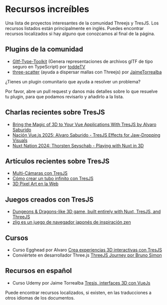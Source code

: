 # Recursos increíbles

Una lista de proyectos interesantes de la comunidad Threejs y TresJS. Los recursos listados están principalmente en inglés. Puedes encontrar recursos localizados si hay alguno que conozcamos al final de la página.

## Plugins de la comunidad

- [Gltf-Type-Toolkit](https://github.com/toddeTV/gltf-type-toolkit) (Genera representaciones de archivos glTF de tipo seguro en TypeScript) por [toddeTV](https://github.com/toddeTV)
- [three-scatter](https://github.com/JaimeTorrealba/three-scatter) (ayuda a dispersar mallas con Threejs) por [JaimeTorrealba](https://github.com/JaimeTorrealba)

¿Tienes un plugin comunitario que ayuda a resolver un problema?

Por favor, abre un pull request y danos más detalles sobre lo que resuelve tu plugin, para que podamos revisarlo y añadirlo a la lista.

## Charlas recientes sobre TresJS

- [Bring the Magic of 3D to Your Vue Applications With TresJS by Alvaro Saburido](https://www.youtube.com/watch?v=k_BEfbY9wrw)
- [Nación Vue.js 2025: Alvaro Saburido - TresJS Effects for Jaw-Dropping Visuals](https://www.youtube.com/watch?v=MVwN7DAzMFo)
- [Nuxt Nation 2024: Thorsten Seyschab - Playing with Nuxt in 3D](https://www.youtube.com/watch?v=o5zTGtHb5-o)

## Artículos recientes sobre TresJS

- [Multi-Cámaras con TresJS](https://medium.com/stackademic/multi-cameras-with-tresjs-26a54d06878e)
- [Cómo crear un tubo infinito con TresJS](https://medium.com/stackademic/how-to-create-an-infinite-tube-with-tresjs-e9ff4fc76e86)
- [3D Pixel Art en la Web](https://medium.com/@Jaimebboyjt/3d-pixel-art-on-the-web-f70fbf68fb4f)

## Juegos creados con TresJS

- [Dungeons & Dragons-like 3D game, built entirely with Nuxt, TresJS, and ThreeJS](https://nuxt-3d-dnd-game.fly.dev/)
- [zlig es un juego de navegador japonés de inspiración zen](https://zlig.net/game)

## Cursos

- Curso Egghead por Alvaro [Crea experiencias 3D interactivas con TresJS](https://egghead.io/courses/create-interactive-3d-experiences-with-tresjs-004057c2)
- Conviértete en desarrollador Three.js [ThreeJS Journey por Bruno Simon](https://threejs-journey.com/?c=p3)

## Recursos en español

- Curso Udemy por Jaime Torrealba [Tresjs, interfaces 3D con VueJs](https://www.udemy.com/course/tresjs-interfaces-3d-con-vuejs/)

Puede encontrar recursos localizados, si existen, en las traducciones a otros idiomas de los documentos.
